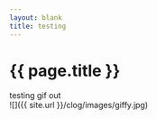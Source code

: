 ```yaml
---
layout: blank
title: testing
---
```


{{ page.title }}
================

<p class="meta">
testing gif out

<br>
![]({{ site.url }}/clog/images/giffy.jpg)

